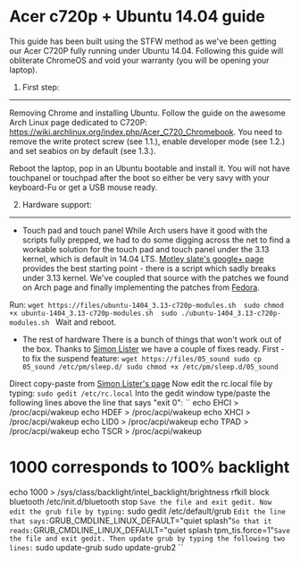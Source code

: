 Acer c720p + Ubuntu 14.04 guide
===============================

This guide has been built using the STFW method as we've been getting our Acer C720P fully running under Ubuntu 14.04. Following this guide will obliterate ChromeOS and void your warranty (you will be opening your laptop).

1. First step: 
--------------
Removing Chrome and installing Ubuntu. Follow the guide on the awesome Arch Linux page dedicated to C720P: https://wiki.archlinux.org/index.php/Acer_C720_Chromebook. You need to remove the write protect screw (see 1.1.), enable developer mode (see 1.2.) and set seabios on by default (see 1.3.).

Reboot the laptop, pop in an Ubuntu bootable and install it. You will not have touchpanel or touchpad after the boot so either be very savy with your keyboard-Fu or get a USB mouse ready.

2. Hardware support:
---------------------
 * Touch pad and touch panel
 While Arch users have it good with the scripts fully prepped, we had to do some digging across the net to find a workable solution for the touch pad and touch panel under the 3.13 kernel, which is default in 14.04 LTS. [Motley slate's google+ page](https://plus.google.com/114358706658341629084/posts/Q9B4DiqWZ5E) provides the best starting point - there is a script which sadly breaks under 3.13 kernel. We've coupled that source with the patches we found on Arch page and finally implementing the patches from [Fedora](https://bugzilla.redhat.com/show_bug.cgi?id=1045821#c14).

 Run:
 ``
 wget https://files/ubuntu-1404_3.13-c720p-modules.sh 
 sudo chmod +x ubuntu-1404_3.13-c720p-modules.sh 
 sudo ./ubuntu-1404_3.13-c720p-modules.sh 
 ``
 Wait and reboot.

 * The rest of hardware
 There is a bunch of things that won't work out of the box. Thanks to [Simon Lister](https://plus.google.com/103687638178763248215/posts/U7qa2QysR14) we have a couple of fixes ready. First - to fix the suspend feature:
 ``
 wget https://files/05_sound
 sudo cp 05_sound /etc/pm/sleep.d/
 sudo chmod +x /etc/pm/sleep.d/05_sound
 ``

 Direct copy-paste from [Simon Lister's page](https://plus.google.com/103687638178763248215/posts/U7qa2QysR14)
 Now edit the rc.local file by typing:
 ``
 sudo gedit /etc/rc.local
 ``
 Into the gedit window type/paste the following lines above the line that says "exit 0":
 ``
 echo EHCI > /proc/acpi/wakeup
 echo HDEF > /proc/acpi/wakeup
 echo XHCI > /proc/acpi/wakeup
 echo LID0 > /proc/acpi/wakeup
 echo TPAD > /proc/acpi/wakeup
 echo TSCR > /proc/acpi/wakeup
 # 1000 corresponds to 100% backlight
 echo 1000 > /sys/class/backlight/intel_backlight/brightness
 rfkill block bluetooth
 /etc/init.d/bluetooth stop
 ``
 Save the file and exit gedit.
 Now edit the grub file by typing:
 ``
 sudo gedit /etc/default/grub
 ``
 Edit the line that says: ``GRUB_CMDLINE_LINUX_DEFAULT="quiet splash"``
 So that it reads: ``GRUB_CMDLINE_LINUX_DEFAULT="quiet splash tpm_tis.force=1"``
 Save the file and exit gedit. Then update grub by typing the following two lines:
 ``
 sudo update-grub
 sudo update-grub2
 ``
